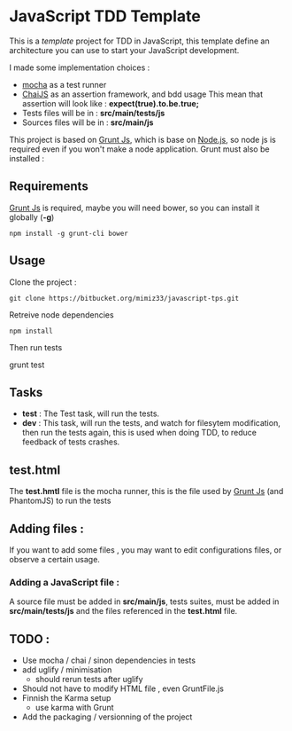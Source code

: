 # JavaScript TDD Template

This is a *template* project for TDD in JavaScript, this template define an architecture you can use to start your
JavaScript development.

I made some implementation choices :

 * [mocha][1] as a test runner
 * [ChaiJS][2] as an assertion framework, and bdd usage
    This mean that assertion will look like : **expect(true).to.be.true;**
 * Tests files will be in : **src/main/tests/js**
 * Sources files will be in : **src/main/js**

This project is based on [Grunt Js][3], which is base on [Node.js][4], so node js is required even if you won't make a node application.
Grunt must also be installed :

## Requirements

[Grunt Js][3] is required, maybe you will need bower, so you can install it globally (**-g**)

    npm install -g grunt-cli bower

## Usage

Clone the project :

    git clone https://bitbucket.org/mimiz33/javascript-tps.git

Retreive node dependencies

    npm install

Then run tests

   grunt test

## Tasks

 * **test** : The Test task, will run the tests.
 * **dev** : This task, will run the tests, and watch for filesytem modification, then run the tests again,
 this is used when doing TDD, to reduce feedback of tests crashes.

## test.html

The **test.hmtl** file is the mocha runner, this is the file used by [Grunt Js][3] (and PhantomJS) to run the tests

## Adding files :

If you want to add some files , you may want to edit configurations files, or observe a certain usage.

### Adding a JavaScript file :

A source file must be added in **src/main/js**, tests suites, must be added in **src/main/tests/js**
and the files referenced in the **test.html** file.

## TODO :

 * Use mocha / chai / sinon dependencies in tests
 * add uglify / minimisation
    * should rerun tests after uglify
 * Should not have to modify HTML file , even GruntFile.js
 * Finnish the Karma setup
    * use karma with Grunt
 * Add the packaging / versionning of the project



  [1]: http://visionmedia.github.io/mocha/
  [2]: http://chaijs.com/
  [3]: http://gruntjs.com/
  [4]: http://nodejs.org/
